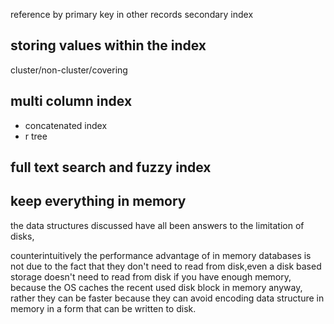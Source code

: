 reference by primary key in other records
secondary index

## storing values within the index
cluster/non-cluster/covering

## multi column index
- concatenated index
- r tree

## full text search and fuzzy index

## keep everything in memory
the data structures discussed have all been answers to the limitation of disks, 

counterintuitively the performance advantage of in memory databases is not due to the fact that they don't need to read from disk,even a disk based storage doesn't need to read from disk if you have enough memory, because the OS caches the recent used disk block in memory anyway, rather they can be faster because they can avoid encoding data structure in memory in a form that can be written to disk.

